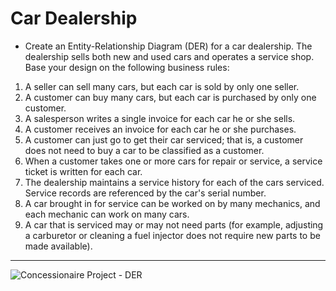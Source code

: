 # Car Dealership

- Create an Entity-Relationship Diagram (DER) for a car dealership. The dealership sells both new and used cars and operates a service shop. Base your design on the following business rules:

1. A seller can sell many cars, but each car is sold by only one seller.
2. A customer can buy many cars, but each car is purchased by only one customer.
3. A salesperson writes a single invoice for each car he or she sells.
4. A customer receives an invoice for each car he or she purchases.
5. A customer can just go to get their car serviced; that is, a customer does not need to buy a car to be classified as a customer.
7. When a customer takes one or more cars for repair or service, a service ticket is written for each car.
8. The dealership maintains a service history for each of the cars serviced. Service records are referenced by the car's serial number.
9. A car brought in for service can be worked on by many mechanics, and each mechanic can work on many cars.
10. A car that is serviced may or may not need parts (for example, adjusting a carburetor or cleaning a fuel injector does not require new parts to be made available).

---

![Concessionaire Project - DER](https://i.postimg.cc/x8HYQqtw/Diagrama-Carros.png)